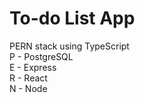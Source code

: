 # To-do List App
 PERN stack using TypeScript
 <br/>
 P - PostgreSQL
 <br/>
 E - Express
 <br/>
 R - React
 <br/>
 N - Node
